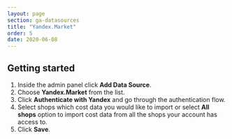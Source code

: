 ```yaml
---
layout: page
section: ga-datasources
title: "Yandex.Market"
order: 5
date: 2020-06-08
---
```


## Getting started

1. Inside the admin panel click **Add Data Source**.
2. Choose **Yandex.Market** from the list.
3. Click **Authenticate with Yandex** and go through the authentication flow.
4. Select shops which cost data you would like to import or select **All shops** option to import cost data from all the shops your account has access to.
5. Click **Save**.
